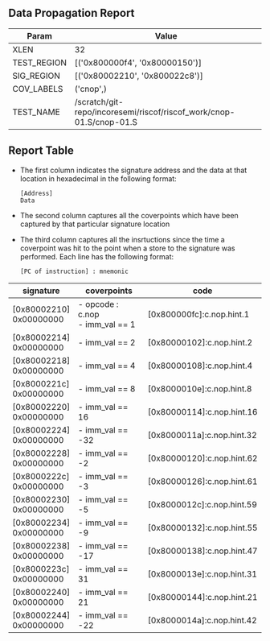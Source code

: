 
## Data Propagation Report

| Param       | Value    |
|-------------|----------|
| XLEN        | 32      |
| TEST_REGION | [('0x800000f4', '0x80000150')]      |
| SIG_REGION  | [('0x80002210', '0x800022c8')]      |
| COV_LABELS  | ('cnop',)      |
| TEST_NAME   | /scratch/git-repo/incoresemi/riscof/riscof_work/cnop-01.S/cnop-01.S    |

## Report Table

- The first column indicates the signature address and the data at that location in hexadecimal in the following format: 
  ```
  [Address]
  Data
  ```

- The second column captures all the coverpoints which have been captured by that particular signature location

- The third column captures all the insrtuctions since the time a coverpoint was
  hit to the point when a store to the signature was performed. Each line has
  the following format:
  ```
  [PC of instruction] : mnemonic
  ```

|        signature         |              coverpoints               |             code              |
|--------------------------|----------------------------------------|-------------------------------|
|[0x80002210]<br>0x00000000|- opcode : c.nop<br> - imm_val == 1<br> |[0x800000fc]:c.nop.hint.1<br>  |
|[0x80002214]<br>0x00000000|- imm_val == 2<br>                      |[0x80000102]:c.nop.hint.2<br>  |
|[0x80002218]<br>0x00000000|- imm_val == 4<br>                      |[0x80000108]:c.nop.hint.4<br>  |
|[0x8000221c]<br>0x00000000|- imm_val == 8<br>                      |[0x8000010e]:c.nop.hint.8<br>  |
|[0x80002220]<br>0x00000000|- imm_val == 16<br>                     |[0x80000114]:c.nop.hint.16<br> |
|[0x80002224]<br>0x00000000|- imm_val == -32<br>                    |[0x8000011a]:c.nop.hint.32<br> |
|[0x80002228]<br>0x00000000|- imm_val == -2<br>                     |[0x80000120]:c.nop.hint.62<br> |
|[0x8000222c]<br>0x00000000|- imm_val == -3<br>                     |[0x80000126]:c.nop.hint.61<br> |
|[0x80002230]<br>0x00000000|- imm_val == -5<br>                     |[0x8000012c]:c.nop.hint.59<br> |
|[0x80002234]<br>0x00000000|- imm_val == -9<br>                     |[0x80000132]:c.nop.hint.55<br> |
|[0x80002238]<br>0x00000000|- imm_val == -17<br>                    |[0x80000138]:c.nop.hint.47<br> |
|[0x8000223c]<br>0x00000000|- imm_val == 31<br>                     |[0x8000013e]:c.nop.hint.31<br> |
|[0x80002240]<br>0x00000000|- imm_val == 21<br>                     |[0x80000144]:c.nop.hint.21<br> |
|[0x80002244]<br>0x00000000|- imm_val == -22<br>                    |[0x8000014a]:c.nop.hint.42<br> |
